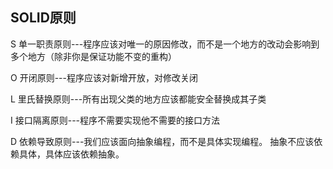 ## SOLID原则
S 
单一职责原则---程序应该对唯一的原因修改，而不是一个地方的改动会影响到多个地方（除非你是保证功能不变的重构）

O 
开闭原则---程序应该对新增开放，对修改关闭

L 
里氏替换原则---所有出现父类的地方应该都能安全替换成其子类

I
接口隔离原则---程序不需要实现他不需要的接口方法

D
依赖导致原则---我们应该面向抽象编程，而不是具体实现编程。
抽象不应该依赖具体，具体应该依赖抽象。